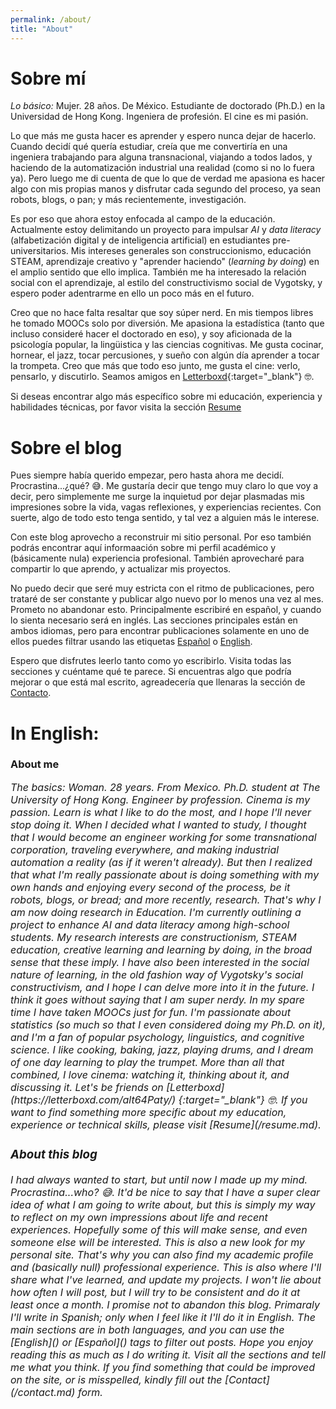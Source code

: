 ```yaml
---
permalink: /about/
title: "About"
---
```


# Sobre mí

*Lo básico:* Mujer. 28 años. De México. Estudiante de doctorado (Ph.D.) en la Universidad de Hong Kong. Ingeniera de profesión. El cine es mi pasión.

Lo que más me gusta hacer es aprender y espero nunca dejar de hacerlo. Cuando decidí qué quería estudiar, creía que me convertiría en una ingeniera trabajando para alguna transnacional, viajando a todos lados, y haciendo de la automatización industrial una realidad (como si no lo fuera ya). Pero luego me di cuenta de que lo que de verdad me apasiona es hacer algo con mis propias manos y disfrutar cada segundo del proceso, ya sean robots, blogs, o pan; y más recientemente, investigación. 

Es por eso que ahora estoy enfocada al campo de la educación. Actualmente estoy delimitando un proyecto para impulsar *AI* y *data literacy* (alfabetización digital y de inteligencia artificial) en estudiantes pre-universitarios. Mis intereses generales son construccionismo, educación STEAM, aprendizaje creativo y "aprender haciendo" (*learning by doing*) en el amplio sentido que ello implica. También me ha interesado la relación social con el aprendizaje, al estilo del constructivismo social de Vygotsky, y espero poder adentrarme en ello un poco más en el futuro.

Creo que no hace falta resaltar que soy súper nerd. En mis tiempos libres he tomado MOOCs solo por diversión. Me apasiona la estadística (tanto que incluso consideré hacer el doctorado en eso), y soy aficionada de la psicología popular, la lingüistica y las ciencias cognitivas. Me gusta cocinar, hornear, el jazz, tocar percusiones, y sueño con algún día aprender a tocar la trompeta. Creo que más que todo eso junto, me gusta el cine: verlo, pensarlo, y discutirlo. Seamos amigos en [Letterboxd](https://letterboxd.com/alt64Paty/){:target="_blank"} 🤓.

Si deseas encontrar algo más específico sobre mi educación, experiencia y habilidades técnicas, por favor visita la sección [Resume](/resume.md)


# Sobre el blog

Pues siempre había querido empezar, pero hasta ahora me decidí. Procrastina...¿qué? 😅. Me gustaría decir que tengo muy claro lo que voy a decir, pero simplemente me surge la inquietud por dejar plasmadas mis impresiones sobre la vida, vagas reflexiones, y experiencias recientes. Con suerte, algo de todo esto tenga sentido, y tal vez a alguien más le interese.

Con este blog aprovecho a reconstruir mi sitio personal. Por eso también podrás encontrar aquí informaación sobre mi perfil académico y (básicamente nula) experiencia profesional. También aprovecharé para compartir lo que aprendo, y actualizar mis proyectos.

No puedo decir que seré muy estricta con el ritmo de publicaciones, pero trataré de ser constante y publicar algo nuevo por lo menos una vez al mes. Prometo no abandonar esto. Principalmente escribiré en español, y cuando lo sienta necesario será en inglés. Las secciones principales están en ambos idiomas, pero para encontrar publicaciones solamente en uno de ellos puedes filtrar usando las etiquetas [Español]() o [English]().

Espero que disfrutes leerlo tanto como yo escribirlo. Visita todas las secciones y cuéntame qué te parece. Si encuentras algo que podría mejorar o que está mal escrito, agreadecería que llenaras la sección de [Contacto](/contact.md).





# In English:


### About me

<span style="font-size:12pt; font-style:italic">
The basics: Woman. 28 years. From Mexico. Ph.D. student at The University of Hong Kong. Engineer by profession. Cinema is my passion.
  
<span style="font-size:12pt; font-style:italic">
Learn is what I like to do the most, and I hope I'll never stop doing it. When I decided what I wanted to study, I thought that I would become an engineer working for some transnational corporation, traveling everywhere, and making industrial automation a reality (as if it weren't already). But then I realized that what I'm really passionate about is doing something with my own hands and enjoying every second of the process, be it robots, blogs, or bread; and more recently, research.

<span style="font-size:12pt; font-style:italic">
That's why I am now doing research in Education. I'm currently outlining a project to enhance AI and data literacy among high-school students. My research interests are constructionism, STEAM education, creative learning and learning by doing, in the broad sense that these imply. I have also been interested in the social nature of learning, in the old fashion way of Vygotsky's social constructivism, and I hope I can delve more into it in the future.

<span style="font-size:12pt; font-style:italic">
I think it goes without saying that I am super nerdy. In my spare time I have taken MOOCs just for fun. I'm passionate about statistics (so much so that I even considered doing my Ph.D. on it), and I'm a fan of popular psychology, linguistics, and cognitive science. I like cooking, baking, jazz, playing drums, and I dream of one day learning to play the trumpet. More than all that combined, I love cinema: watching it, thinking about it, and discussing it. Let's be friends on [Letterboxd](https://letterboxd.com/alt64Paty/) {:target="_blank"} 🤓.

<span style="font-size:12pt; font-style:italic">
If you want to find something more specific about my education, experience or technical skills, please visit [Resume](/resume.md).

### About this blog
  
<span style="font-size:12pt; font-style:italic">
I had always wanted to start, but until now I made up my mind. Procrastina...who? 😅. It'd be nice to say that I have a super clear idea of what I am going to write about, but this is simply my way to reflect on my own impressions about life and recent experiences. Hopefully some of this will make sense, and even someone else will be interested.

<span style="font-size:12pt; font-style:italic">
This is also a new look for my personal site. That's why you can also find my academic profile and (basically null) professional experience. This is also where I'll share what I've learned, and update my projects.

<span style="font-size:12pt; font-style:italic">
I won't lie about how often I will post, but I will try to be consistent and do it at least once a month. I promise not to abandon this blog. Primaraly I'll write in Spanish; only when I feel like it I'll do it in English. The main sections are in both languages, and you can use the [English]() or [Español]() tags to filter out posts.

<span style="font-size:12pt; font-style:italic">
Hope you enjoy reading this as much as I do writing it. Visit all the sections and tell me what you think. If you find something that could be improved on the site, or is misspelled, kindly fill out the [Contact](/contact.md) form. 
